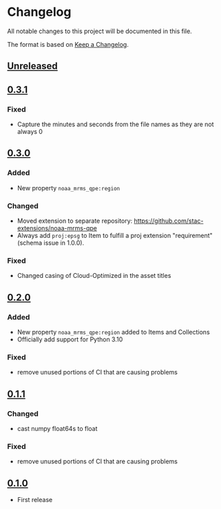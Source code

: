 # Changelog

All notable changes to this project will be documented in this file.

The format is based on [Keep a Changelog](https://keepachangelog.com/en/1.0.0/).

## [Unreleased]

## [0.3.1]

### Fixed

- Capture the minutes and seconds from the file names as they are not always 0

## [0.3.0]

### Added

- New property `noaa_mrms_qpe:region`

### Changed

- Moved extension to separate repository: <https://github.com/stac-extensions/noaa-mrms-qpe>
- Always add `proj:epsg` to Item to fulfill a proj extension "requirement" (schema issue in 1.0.0).

### Fixed

- Changed casing of Cloud-Optimized in the asset titles

## [0.2.0]

### Added

- New property `noaa_mrms_qpe:region` added to Items and Collections
- Officially add support for Python 3.10

### Fixed

- remove unused portions of CI that are causing problems

## [0.1.1]

### Changed

- cast numpy float64s to float

### Fixed

- remove unused portions of CI that are causing problems

## [0.1.0]

- First release

[Unreleased]: <https://github.com/stactools-packages/noaa-mrms-qpe/tree/main/>
[0.3.1]: <https://github.com/stactools-packages/noaa-mrms-qpe/tree/v0.3.1/>
[0.3.0]: <https://github.com/stactools-packages/noaa-mrms-qpe/tree/v0.3.0/>
[0.2.0]: <https://github.com/stactools-packages/noaa-mrms-qpe/tree/v0.2.0/>
[0.1.1]: <https://github.com/stactools-packages/noaa-mrms-qpe/tree/v0.1.1/>
[0.1.0]: <https://github.com/stactools-packages/noaa-mrms-qpe/tree/v0.1.0/>
